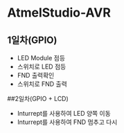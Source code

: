 # AtmelStudio-AVR

## 1일차(GPIO)
- LED Module 점등
- 스위치로 LED 점등
- FND 출력확인
- 스위치로 FND 출력

##2일차(GPIO + LCD)
- Inturrept를 사용하여 LED 양쪽 이동
- Inturrept를 사용하여 FND 멈추고 다시 
